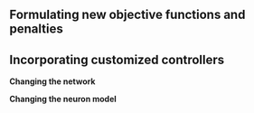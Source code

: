 ## Formulating new objective functions and penalties

## Incorporating customized controllers

**Changing the network**

**Changing the neuron model**


